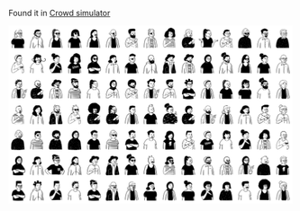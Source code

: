 Found it in [Crowd simulator](https://codepen.io/zadvorsky/pen/xxwbBQV)  

![](/public/abdb8990a7bef8c2f5af3e45f0a3c969c4b0603fba8be92e81347de4ea4e1ed7.png)